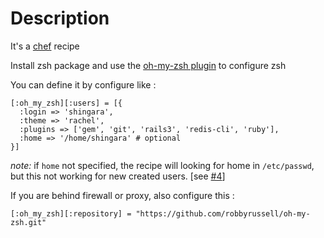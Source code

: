 # Description

It's a [chef](http://wiki.opscode.com/display/chef/Home) recipe

Install zsh package and use the [oh-my-zsh
plugin](https://github.com/robbyrussell/oh-my-zsh) to configure zsh

You can define it by configure like :

```
[:oh_my_zsh][:users] = [{
  :login => 'shingara',
  :theme => 'rachel',
  :plugins => ['gem', 'git', 'rails3', 'redis-cli', 'ruby'],
  :home => '/home/shingara' # optional
}]
```
*note:* if `home` not specified, the recipe will looking for home in `/etc/passwd`, but this not working for new created users. [see [#4](https://github.com/shingara/oh-my-zsh-chef)]


If you are behind firewall or proxy, also configure this :

```
[:oh_my_zsh][:repository] = "https://github.com/robbyrussell/oh-my-zsh.git"
```
